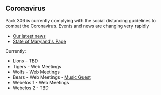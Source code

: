 ## <i class="fas fa-biohazard"></i> Coronavirus ##

Pack 306 is currently complying with the social distancing guidelines to combat the Coronavirus. Events and news are changing very rapidly

* [Our latest news](/events/2019-2020/covid/)
* [State of Maryland's Page](https://coronavirus.maryland.gov)

Currently:

* Lions - TBD
* Tigers - Web Meetings
* Wolfs - Web Meetings
* Bears - Web Meetings - [Music Guest](/events/2019-2020/sears.md)
* Webelos 1 - Web Meetings
* Webelos 2 - TBD